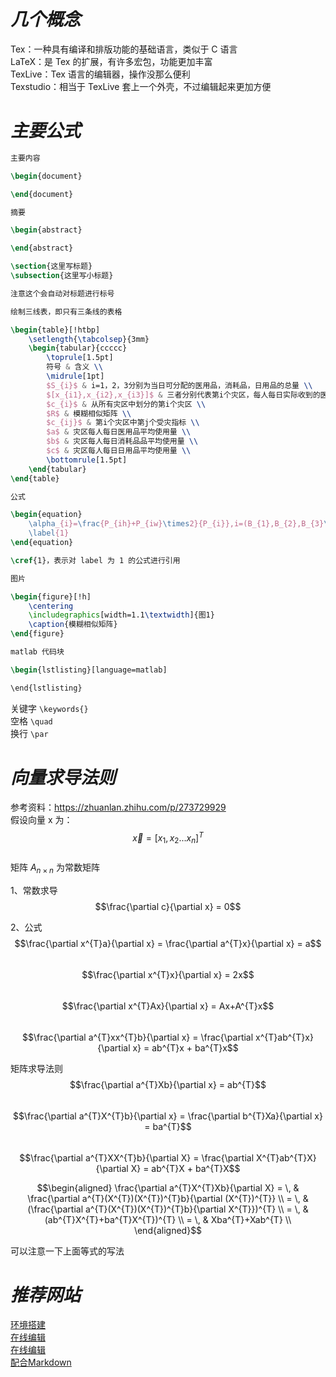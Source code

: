 # *几个概念*

Tex：一种具有编译和排版功能的基础语言，类似于 C 语言  
LaTeX：是 Tex 的扩展，有许多宏包，功能更加丰富  
TexLive：Tex 语言的编辑器，操作没那么便利  
Texstudio：相当于 TexLive 套上一个外壳，不过编辑起来更加方便  

# *主要公式*

``` latex
主要内容

\begin{document}

\end{document}
```

``` latex
摘要

\begin{abstract}

\end{abstract}
```

``` latex
\section{这里写标题}
\subsection{这里写小标题}

注意这个会自动对标题进行标号
```

``` latex
绘制三线表，即只有三条线的表格

\begin{table}[!htbp]
    \setlength{\tabcolsep}{3mm}
    \begin{tabular}{ccccc}
        \toprule[1.5pt]
        符号 & 含义 \\
        \midrule[1pt]
        $S_{i}$ & i=1，2，3分别为当日可分配的医用品，消耗品，日用品的总量 \\
        $[x_{i1},x_{i2},x_{i3}]$ & 三者分别代表第i个灾区，每人每日实际收到的医用品，消耗品，日用品的数量 \\
        $c_{i}$ & 从所有灾区中划分的第i个灾区 \\
        $R$ & 模糊相似矩阵 \\
        $c_{ij}$ & 第i个灾区中第j个受灾指标 \\
        $a$ & 灾区每人每日医用品平均使用量 \\
        $b$ & 灾区每人每日消耗品品平均使用量 \\
        $c$ & 灾区每人每日日用品平均使用量 \\
        \bottomrule[1.5pt]
    \end{tabular}
\end{table}
```

``` latex
公式

\begin{equation}
    \alpha_{i}=\frac{P_{ih}+P_{iw}\times2}{P_{i}},i=(B_{1},B_{2},B_{3}\cdots,B_{10})
    \label{1}
\end{equation}

\cref{1}，表示对 label 为 1 的公式进行引用
```

``` latex
图片

\begin{figure}[!h]
	\centering
	\includegraphics[width=1.1\textwidth]{图1}
	\caption{模糊相似矩阵}
\end{figure}
```

``` latex
matlab 代码块

\begin{lstlisting}[language=matlab]

\end{lstlisting}
```

关键字 `\keywords{}`  
空格 `\quad`  
换行 `\par`  


# *向量求导法则*

参考资料：https://zhuanlan.zhihu.com/p/273729929  
假设向量 x 为：  
$$\vec{x} = [x_{1}, x_{2}...x_{n}]^{T}$$  
矩阵 $A_{n \times n}$ 为常数矩阵  

1、常数求导  
$$\frac{\partial c}{\partial x} = 0$$

2、公式  
$$\frac{\partial x^{T}a}{\partial x} = \frac{\partial a^{T}x}{\partial x} = a$$  
$$\frac{\partial x^{T}x}{\partial x} = 2x$$  
$$\frac{\partial x^{T}Ax}{\partial x} = Ax+A^{T}x$$  
$$\frac{\partial a^{T}xx^{T}b}{\partial x} = \frac{\partial x^{T}ab^{T}x}{\partial x} = ab^{T}x + ba^{T}x$$  

矩阵求导法则  
$$\frac{\partial a^{T}Xb}{\partial x} = ab^{T}$$  
$$\frac{\partial a^{T}X^{T}b}{\partial x} = \frac{\partial b^{T}Xa}{\partial x} = ba^{T}$$  
$$\frac{\partial a^{T}XX^{T}b}{\partial X} = \frac{\partial X^{T}ab^{T}X}{\partial X} = ab^{T}X + ba^{T}X$$  

$$\begin{aligned}
\frac{\partial a^{T}X^{T}Xb}{\partial X} = \, & \frac{\partial a^{T}(X^{T})(X^{T})^{T}b}{\partial (X^{T})^{T}} \\
= \, & (\frac{\partial a^{T}(X^{T})(X^{T})^{T}b}{\partial X^{T}})^{T} \\
= \, & (ab^{T}X^{T}+ba^{T}X^{T})^{T} \\
= \, & Xba^{T}+Xab^{T} \\
\end{aligned}$$

可以注意一下上面等式的写法


# *推荐网站*

[环境搭建](https://www.jianshu.com/p/9f44e57ac4d0)  
[在线编辑](https://www.codecogs.com/latex/eqneditor.php)  
[在线编辑](https://latex.vimsky.com/)  
[配合Markdown](https://blog.csdn.net/lanxuezaipiao/article/details/44341645)  